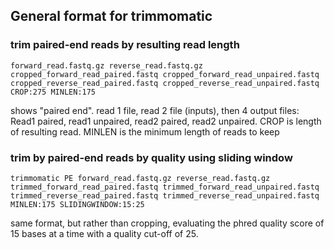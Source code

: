## General format for trimmomatic

### trim paired-end reads by resulting read length

`forward_read.fastq.gz reverse_read.fastq.gz cropped_forward_read_paired.fastq cropped_forward_read_unpaired.fastq cropped_reverse_read_paired.fastq cropped_reverse_read_unpaired.fastq CROP:275 MINLEN:175`

shows "paired end". read 1 file, read 2 file (inputs), then 4 output files: Read1 paired, read1 unpaired, read2 paired, read2 unpaired. CROP is length of resulting read. MINLEN is the minimum length of reads to keep

### trim by paired-end reads by quality using sliding window

`trimmomatic PE forward_read.fastq.gz reverse_read.fastq.gz trimmed_forward_read_paired.fastq trimmed_forward_read_unpaired.fastq trimmed_reverse_read_paired.fastq trimmed_reverse_read_unpaired.fastq  MINLEN:175 SLIDINGWINDOW:15:25`

same format, but rather than cropping, evaluating the phred quality score of 15 bases at a time with a quality cut-off of 25. 
